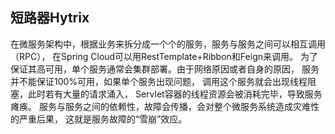 ## 短路器Hytrix
在微服务架构中，根据业务来拆分成一个个的服务，服务与服务之间可以相互调用（RPC），
在Spring Cloud可以用RestTemplate+Ribbon和Feign来调用。
为了保证其高可用，单个服务通常会集群部署。由于网络原因或者自身的原因，
服务并不能保证100%可用，如果单个服务出现问题，
调用这个服务就会出现线程阻塞，此时若有大量的请求涌入，
Servlet容器的线程资源会被消耗完毕，导致服务瘫痪。
服务与服务之间的依赖性，故障会传播，会对整个微服务系统造成灾难性的严重后果，
这就是服务故障的“雪崩”效应。